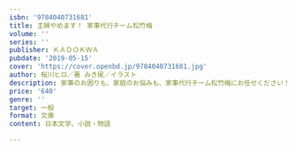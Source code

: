 ```yaml
---
isbn: '9784040731681'
title: 主婦やめます！ 家事代行チーム松竹梅
volume: ''
series: ''
publisher: ＫＡＤＯＫＷＡ
pubdate: '2019-05-15'
cover: 'https://cover.openbd.jp/9784040731681.jpg'
author: 桜川ヒロ／著 みき尾／イラスト
description: 家事のお困りも、家庭のお悩みも、家事代行チーム松竹梅にお任せください！
price: '640'
genre: ''
target: 一般
format: 文庫
content: 日本文学、小説・物語

---
```

